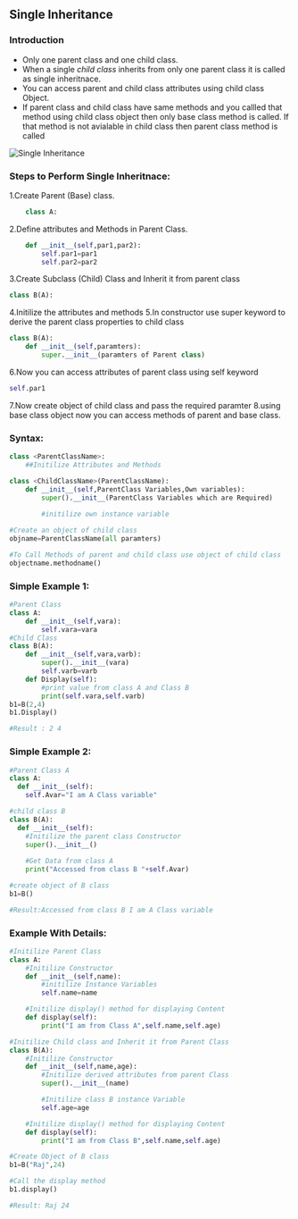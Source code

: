 ## Single Inheritance

### Introduction
- Only one parent class and one child class.
- When a single *child class* inherits from only one parent class it is called as single inheritnace.
- You can access parent and child class attributes using child class Object.
- If parent class and child class have same methods and you callled that method using child class object then only base class method is called.
If that method is not avialable in child class then parent class method is called

![Single Inheritance](https://github.com/chavarera/PythonScript/blob/master/Class/singleinheritance.png)

### Steps to Perform Single Inheritnace:

1.Create Parent (Base) class.
```python
	class A:
```
2.Define attributes and Methods in Parent Class.
```python
	def __init__(self,par1,par2):
		self.par1=par1
		self.par2=par2
```
3.Create Subclass (Child) Class and Inherit it from parent class
```python
class B(A):
```
4.Initilize the attributes and methods
5.In constructor use super keyword to derive the parent class properties to child class
```python
class B(A):
	def __init__(self,paramters):
		super.__init__(paramters of Parent class)
 ```
6.Now you can access attributes of parent class using self keyword
```python
self.par1
```
7.Now create object of child class and pass the required paramter
8.using base class object now you can access methods of parent and base class.

### Syntax:
```python
class <ParentClassName>:
	##Initilize Attributes and Methods

class <ChildClassName>(ParentClassName):
	def __init__(self,ParentClass Variables,Own variables):
		super().__init__(ParentClass Variables which are Required)
		
		#initilize own instance variable

#Create an object of child class
objname=ParentClassName(all paramters)

#To Call Methods of parent and child class use object of child class
objectname.methodname()
```

### Simple Example 1:
```python
#Parent Class
class A:
	def __init__(self,vara):
		self.vara=vara
#Child Class
class B(A):
	def __init__(self,vara,varb):
		super().__init__(vara)
		self.varb=varb
	def Display(self):
		#print value from class A and Class B
		print(self.vara,self.varb)
b1=B(2,4)
b1.Display()

#Result : 2 4
```

###  Simple Example 2:
```python
#Parent Class A
class A:
  def __init__(self):
    self.Avar="I am A Class variable"

#child class B
class B(A):
  def __init__(self):
    #Initilize the parent class Constructor
    super().__init__()
    
    #Get Data from class A
    print("Accessed from class B "+self.Avar)

#create object of B class
b1=B()

#Result:Accessed from class B I am A Class variable
```
    

### Example With Details:
```python
#Initilize Parent Class
class A:
    #Initilize Constructor
    def __init__(self,name):
        #initilize Instance Variables
        self.name=name

    #Initilize display() method for displaying Content
    def display(self):
        print("I am from Class A",self.name,self.age)

#Initilize Child class and Inherit it from Parent Class
class B(A):
    #Initilize Constructor
    def __init__(self,name,age):
        #Initilize derived attributes from parent Class
        super().__init__(name)

        #Initilize class B instance Variable
        self.age=age

    #Initilize display() method for displaying Content
    def display(self):
        print("I am from Class B",self.name,self.age)

#Create Object of B class
b1=B("Raj",24)

#Call the display method
b1.display()

#Result: Raj 24
```
